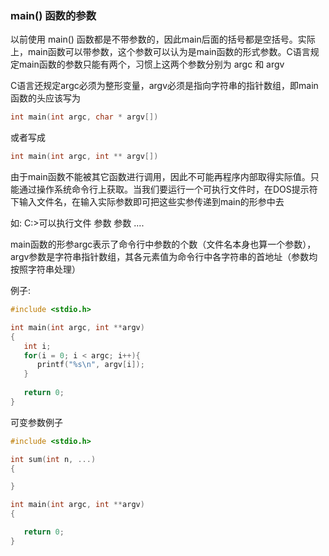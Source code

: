 
### main() 函数的参数

以前使用 main() 函数都是不带参数的，因此main后面的括号都是空括号。实际上，main函数可以带参数，这个参数可以认为是main函数的形式参数。C语言规定main函数的参数只能有两个，习惯上这两个参数分别为 argc 和 argv

C语言还规定argc必须为整形变量，argv必须是指向字符串的指针数组，即main函数的头应该写为 

```c
int main(int argc, char * argv[]) 
```

或者写成 

```c
int main(int argc, int ** argv[])
```

由于main函数不能被其它函数进行调用，因此不可能再程序内部取得实际值。只能通过操作系统命令行上获取。当我们要运行一个可执行文件时，在DOS提示符下输入文件名，在输入实际参数即可把这些实参传递到main的形参中去

如: C:\>可以执行文件 参数 参数 ....

main函数的形参argc表示了命令行中参数的个数（文件名本身也算一个参数），argv参数是字符串指针数组，其各元素值为命令行中各字符串的首地址（参数均按照字符串处理）

例子:

```c
#include <stdio.h>

int main(int argc, int **argv)
{
   int i;
   for(i = 0; i < argc; i++){
      printf("%s\n", argv[i]);
   }
   
   return 0;
}
```

可变参数例子

```c
#include <stdio.h>

int sum(int n, ...)
{

}

int main(int argc, int **argv)
{

   return 0;
}
```
